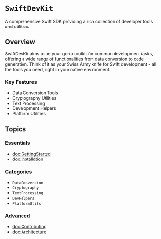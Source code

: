 # ``SwiftDevKit``

A comprehensive Swift SDK providing a rich collection of developer tools and utilities.

## Overview

SwiftDevKit aims to be your go-to toolkit for common development tasks, offering a wide range of functionalities from data conversion to code generation. Think of it as your Swiss Army knife for Swift development - all the tools you need, right in your native environment.

### Key Features

- Data Conversion Tools
- Cryptography Utilities
- Text Processing
- Development Helpers
- Platform Utilities

## Topics

### Essentials

- <doc:GettingStarted>
- <doc:Installation>

### Categories

- ``DataConversion``
- ``Cryptography``
- ``TextProcessing``
- ``DevHelpers``
- ``PlatformUtils``

### Advanced

- <doc:Contributing>
- <doc:Architecture> 